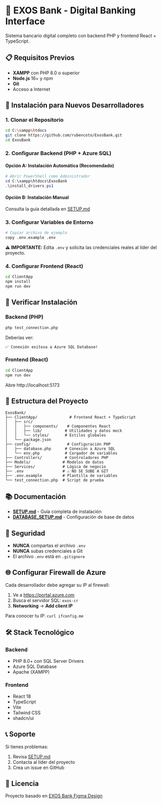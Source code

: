 
  # 🏦 EXOS Bank - Digital Banking Interface

Sistema bancario digital completo con backend PHP y frontend React + TypeScript.

## 📋 Requisitos Previos

- **XAMPP** con PHP 8.0 o superior
- **Node.js** 16+ y npm
- **Git**
- Acceso a Internet

## 🚀 Instalación para Nuevos Desarrolladores

### 1. Clonar el Repositorio

```bash
cd C:\xampp\htdocs
git clone https://github.com/rubencoto/ExosBank.git
cd ExosBank
```

### 2. Configurar Backend (PHP + Azure SQL)

#### Opción A: Instalación Automática (Recomendado)

```powershell
# Abrir PowerShell como Administrador
cd C:\xampp\htdocs\ExosBank
.\install_drivers.ps1
```

#### Opción B: Instalación Manual

Consulta la guía detallada en [SETUP.md](SETUP.md)

### 3. Configurar Variables de Entorno

```bash
# Copiar archivo de ejemplo
copy .env.example .env
```

**⚠️ IMPORTANTE:** Edita `.env` y solicita las credenciales reales al líder del proyecto.

### 4. Configurar Frontend (React)

```bash
cd ClientApp
npm install
npm run dev
```

## 🧪 Verificar Instalación

### Backend (PHP)
```bash
php test_connection.php
```

Deberías ver:
```
✅ Conexión exitosa a Azure SQL Database!
```

### Frontend (React)
```bash
cd ClientApp
npm run dev
```

Abre http://localhost:5173

## 📁 Estructura del Proyecto

```
ExosBank/
├── ClientApp/              # Frontend React + TypeScript
│   ├── src/
│   │   ├── components/    # Componentes React
│   │   ├── lib/          # Utilidades y datos mock
│   │   └── styles/       # Estilos globales
│   └── package.json
├── config/                # Configuración PHP
│   ├── database.php      # Conexión a Azure SQL
│   └── env.php           # Cargador de variables
├── Controllers/          # Controladores PHP
├── Models/              # Modelos de datos
├── Services/            # Lógica de negocio
├── .env                 # ⚠️ NO SE SUBE A GIT
├── .env.example         # Plantilla de variables
└── test_connection.php  # Script de prueba
```

## 📚 Documentación

- **[SETUP.md](SETUP.md)** - Guía completa de instalación
- **[DATABASE_SETUP.md](DATABASE_SETUP.md)** - Configuración de base de datos

## 🔐 Seguridad

- **NUNCA** compartas el archivo `.env`
- **NUNCA** subas credenciales a Git
- El archivo `.env` está en `.gitignore`

## 🌐 Configurar Firewall de Azure

Cada desarrollador debe agregar su IP al firewall:

1. Ve a https://portal.azure.com
2. Busca el servidor SQL: `exos-cr`
3. **Networking** → **Add client IP**

Para conocer tu IP: `curl ifconfig.me`

## 🛠️ Stack Tecnológico

### Backend
- PHP 8.0+ con SQL Server Drivers
- Azure SQL Database
- Apache (XAMPP)

### Frontend
- React 18
- TypeScript
- Vite
- Tailwind CSS
- shadcn/ui

## 📞 Soporte

Si tienes problemas:
1. Revisa [SETUP.md](SETUP.md)
2. Contacta al líder del proyecto
3. Crea un issue en GitHub

## 📄 Licencia

Proyecto basado en [EXOS Bank Figma Design](https://www.figma.com/design/JZciy2KTMmEIsumdUbTTuU/EXOS-Bank-Digital-Banking-Interface)
  